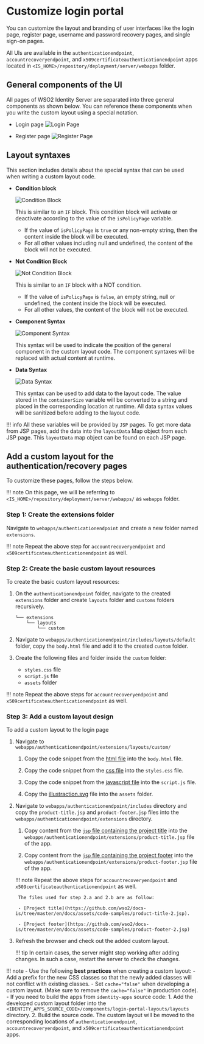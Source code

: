 # Customize login portal

You can customize the layout and branding of user interfaces like the login page, register page, username and password recovery pages, and single sign-on pages.

All UIs are available in the `authenticationendpoint`, `accountrecoveryendpoint`, and `x509certificateauthenticationendpoint` apps located in `<IS_HOME>/repository/deployment/server/webapps` folder.

## General components of the UI

All pages of WSO2 Identity Server are separated into three general components as shown below. You can reference these components when you write the custom layout using a special notation.
    
- Login page
    ![Login Page]({{base_path}}/assets/img/references/login-page-labelled.png)

- Register page
    ![Register Page]({{base_path}}/assets/img/references/register-page-labelled.png)


## Layout syntaxes

This section includes details about the special syntax that can be used when writing a custom layout code.

- **Condition block**
    
    ![Condition Block]({{base_path}}/assets/img/references/condition-block.png)

    This is similar to an `IF` block. This condition block will activate or deactivate according to the value of the `isPolicyPage` variable.
    
    - If the value of `isPolicyPage` is `true` or any non-empty string, then the content inside the block will be executed.
    - For all other values including null and undefined, the content of the block will not be executed.

- **Not Condition Block**

    ![Not Condition Block]({{base_path}}/assets/img/references/not-condition-block.png)
    
    This is similar to an `IF` block with a NOT condition. 
    
    - If the value of `isPolicyPage` is `false`, an empty string, null or undefined, the content inside the block will be executed. 
    - For all other values, the content of the block will not be executed.

- **Component Syntax**
    
    ![Component Syntax]({{base_path}}/assets/img/references/component-syntax.png)

    This syntax will be used to indicate the position of the general component in the custom layout code. The component syntaxes will be replaced with actual content at runtime.

- **Data Syntax**
    
    ![Data Syntax]({{base_path}}/assets/img/references/data-syntax.png)

    This syntax can be used to add data to the layout code. The value stored in the `containerSize` variable will be converted to a string and placed in the corresponding location at runtime. All data syntax values will be sanitized before adding to the layout code.

!!! info
    All these variables will be provided by `JSP` pages. To get more data from JSP pages, add the data into the `layoutData` Map object from each JSP page. This `layoutData` map object can be found on each JSP page.



## Add a custom layout for the authentication/recovery pages

To customize these pages, follow the steps below.

!!! note
    On this page, we will be referring to `<IS_HOME>/repository/deployment/server/webapps/` as `webapps` folder.
    
### Step 1: Create the extensions folder

Navigate to `webapps/authenticationendpoint` and create a new folder named `extensions`.

!!! note
    Repeat the above step for `accountrecoveryendpoint` and `x509certificateauthenticationendpoint` as well.

### Step 2: Create the basic custom layout resources

To create the basic custom layout resources:

1. On the `authenticationendpoint` folder, navigate to the created `extensions` folder and create `layouts` folder and `customs` folders recursively.
    
    ```
    └── extensions
        └── layouts
            └── custom
    ```

3. Navigate to `webapps/authenticationendpoint/includes/layouts/default` folder, copy the `body.html` file and add it to the created `custom` folder.

4. Create the following files and folder inside the `custom` folder:
    - `styles.css` file
    - `script.js` file
    - `assets` folder

!!! note
    Repeat the above steps for `accountrecoveryendpoint` and `x509certificateauthenticationendpoint` as well.

### Step 3: Add a custom layout design

To add a custom layout to the login page

1. Navigate to `webapps/authenticationendpoint/extensions/layouts/custom/`

    1. Copy the code snippet from the [html file](https://github.com/wso2/docs-is/tree/master/en/docs/assets/code-samples/body.html) into the `body.html` file.

    2. Copy the code snippet from the [css file](https://github.com/wso2/docs-is/tree/master/en/docs/assets/code-samples/style.css) into the `styles.css` file.

    3. Copy the code snippet from the [javascript file](https://github.com/wso2/docs-is/tree/master/en/docs/assets/code-samples/script.js) into the `script.js` file.

    4. Copy the [illustraction.svg](https://github.com/wso2/docs-is/tree/master/en/docs/assets/code-samples/illustration.svg) file into the `assets` folder.

2. Navigate to `webapps/authenticationendpoint/includes` directory and copy the `product-title.jsp` and `product-footer.jsp` files into the `webapps/authenticationendpoint/extensions` directory.

    1. Copy content from the [`jsp` file containing the project title](https://github.com/wso2/docs-is/tree/master/en/docs/assets/code-samples/project-title-1.jsp) into the `webapps/authenticationendpoint/extensions/product-title.jsp` file of the app.

    2. Copy content from the [`jsp` file containing the project footer](https://github.com/wso2/docs-is/tree/master/en/docs/assets/code-samples/product-footer-1.jsp) into the `webapps/authenticationendpoint/extensions/product-footer.jsp` file of the app.


    !!! note
        Repeat the above steps for `accountrecoveryendpoint` and `x509certificateauthenticationendpoint` as well.
        
        The files used for step 2.a and 2.b are as follow:

        - [Project title](https://github.com/wso2/docs-is/tree/master/en/docs/assets/code-samples/product-title-2.jsp).

        - [Project footer](https://github.com/wso2/docs-is/tree/master/en/docs/assets/code-samples/product-footer-2.jsp)

3. Refresh the browser and check out the added custom layout.

    !!! tip
        In certain cases, the server might stop working after adding changes. In such a case, restart the server to check the changes.

!!! note 
    - Use the following **best practices** when creating a custom layout:
        - Add a prefix for the new CSS classes so that the newly added classes will not conflict with existing classes.
        - Set `cache="false"` when developing a custom layout. (Make sure to remove the `cache="false"` in production code).
    - If you need to build the apps from `identity-apps` source code:
        1. Add the developed custom layout folder into the `<IDENTITY_APPS_SOURCE_CODE>/components/login-portal-layouts/layouts` directory.
        2. Build the source code. The custom layout will be moved to the corresponding locations of `authenticationendpoint`, `accountrecoveryendpoint`, and `x509certificateauthenticationendpoint` apps.